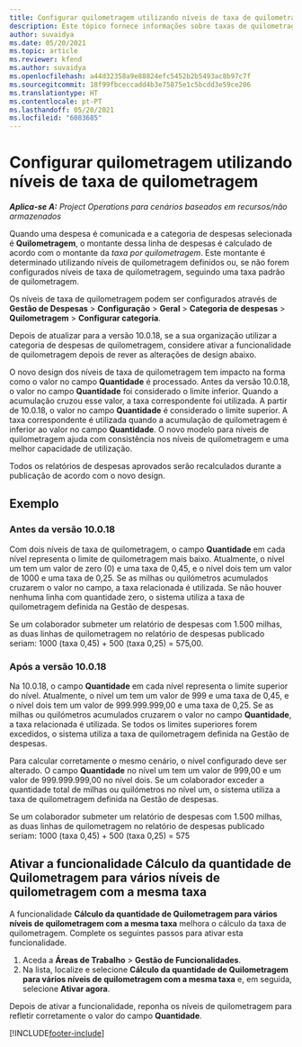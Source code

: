 ```yaml
---
title: Configurar quilometragem utilizando níveis de taxa de quilometragem
description: Este tópico fornece informações sobre taxas de quilometragem e níveis de taxa de quilometragem.
author: suvaidya
ms.date: 05/20/2021
ms.topic: article
ms.reviewer: kfend
ms.author: suvaidya
ms.openlocfilehash: a44d32358a9e88824efc5452b2b5493ac8b97c7f
ms.sourcegitcommit: 18f99fbceccadd4b3e75875e1c5bcdd3e59ce206
ms.translationtype: HT
ms.contentlocale: pt-PT
ms.lasthandoff: 05/20/2021
ms.locfileid: "6083685"
---
```

# <a name="set-up-mileage-using-mileage-rate-tiers"></a>Configurar quilometragem utilizando níveis de taxa de quilometragem

_**Aplica-se A:** Project Operations para cenários baseados em recursos/não armazenados_

Quando uma despesa é comunicada e a categoria de despesas selecionada é **Quilometragem**, o montante dessa linha de despesas é calculado de acordo com o montante da *taxa por quilometragem*. Este montante é determinado utilizando níveis de quilometragem definidos ou, se não forem configurados níveis de taxa de quilometragem, seguindo uma taxa padrão de quilometragem. 

Os níveis de taxa de quilometragem podem ser configurados através de **Gestão de Despesas** > **Configuração** > **Geral** > **Categoria de despesas** > **Quilometragem** > **Configurar categoria**.

Depois de atualizar para a versão 10.0.18, se a sua organização utilizar a categoria de despesas de quilometragem, considere ativar a funcionalidade de quilometragem depois de rever as alterações de design abaixo. 

O novo design dos níveis de taxa de quilometragem tem impacto na forma como o valor no campo **Quantidade** é processado. Antes da versão 10.0.18, o valor no campo **Quantidade** foi considerado o limite inferior. Quando a acumulação cruzou esse valor, a taxa correspondente foi utilizada.  A partir de 10.0.18, o valor no campo **Quantidade** é considerado o limite superior. A taxa correspondente é utilizada quando a acumulação de quilometragem é inferior ao valor no campo **Quantidade**.  O novo modelo para níveis de quilometragem ajuda com consistência nos níveis de quilometragem e uma melhor capacidade de utilização.   

Todos os relatórios de despesas aprovados serão recalculados durante a publicação de acordo com o novo design.

## <a name="example"></a>Exemplo
 
### <a name="before-version-10018"></a>Antes da versão 10.0.18
Com dois níveis de taxa de quilometragem, o campo **Quantidade** em cada nível representa o limite de quilometragem mais baixo. Atualmente, o nível um tem um valor de zero (0) e uma taxa de 0,45, e o nível dois tem um valor de 1000 e uma taxa de 0,25. Se as milhas ou quilómetros acumulados cruzarem o valor no campo, a taxa relacionada é utilizada. Se não houver nenhuma linha com quantidade zero, o sistema utiliza a taxa de quilometragem definida na Gestão de despesas. 
 
Se um colaborador submeter um relatório de despesas com 1.500 milhas, as duas linhas de quilometragem no relatório de despesas publicado seriam: 1000 (taxa 0,45) + 500 (taxa 0,25) = 575,00.

### <a name="after-version-10018"></a>Após a versão 10.0.18
Na 10.0.18, o campo **Quantidade** em cada nível representa o limite superior do nível. Atualmente, o nível um tem um valor de 999 e uma taxa de 0,45, e o nível dois tem um valor de 999.999.999,00 e uma taxa de 0,25. Se as milhas ou quilómetros acumulados cruzarem o valor no campo **Quantidade**, a taxa relacionada é utilizada. Se todos os limites superiores forem excedidos, o sistema utiliza a taxa de quilometragem definida na Gestão de despesas. 
 
Para calcular corretamente o mesmo cenário, o nível configurado deve ser alterado. O campo **Quantidade** no nível um tem um valor de 999,00 e um valor de 999.999.999,00 no nível dois. Se um colaborador exceder a quantidade total de milhas ou quilómetros no nível um, o sistema utiliza a taxa de quilometragem definida na Gestão de despesas. 
  
Se um colaborador submeter um relatório de despesas com 1.500 milhas, as duas linhas de quilometragem no relatório de despesas publicado seriam: 1000 (taxa 0,45) + 500 (taxa 0,25) = 575

## <a name="enable-the-mileage-amount-calculation-for-multiple-mileage-tiers-with-same-rate-feature"></a>Ativar a funcionalidade Cálculo da quantidade de Quilometragem para vários níveis de quilometragem com a mesma taxa

A funcionalidade **Cálculo da quantidade de Quilometragem para vários níveis de quilometragem com a mesma taxa** melhora o cálculo da taxa de quilometragem. Complete os seguintes passos para ativar esta funcionalidade.

1. Aceda a **Áreas de Trabalho** > **Gestão de Funcionalidades**. 
2. Na lista, localize e selecione **Cálculo da quantidade de Quilometragem para vários níveis de quilometragem com a mesma taxa** e, em seguida, selecione **Ativar agora**.

Depois de ativar a funcionalidade, reponha os níveis de quilometragem para refletir corretamente o valor do campo **Quantidade**. 


[!INCLUDE[footer-include](../includes/footer-banner.md)]

